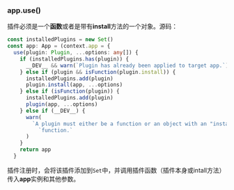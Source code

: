 ### app.use()
插件必须是一个**函数**或者是带有**install**方法的一个对象。源码：
```ts
const installedPlugins = new Set()
const app: App = (context.app = {
  use(plugin: Plugin, ...options: any[]) {
    if (installedPlugins.has(plugin)) {
      __DEV__ && warn(`Plugin has already been applied to target app.`)
    } else if (plugin && isFunction(plugin.install)) {
      installedPlugins.add(plugin)
      plugin.install(app, ...options)
    } else if (isFunction(plugin)) {
      installedPlugins.add(plugin)
      plugin(app, ...options)
    } else if (__DEV__) {
      warn(
        `A plugin must either be a function or an object with an "install" ` +
          `function.`
      )
    }
    return app
  }
```
插件注册时，会将该插件添加到`Set`中，并调用插件函数（插件本身或intall方法）传入**app**实例和其他参数。
